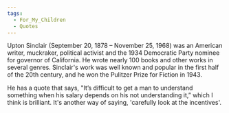 ```yaml
---
tags:
  - For_My_Children
  - Quotes
---
```

Upton Sinclair (September 20, 1878 – November 25, 1968) was an American writer, muckraker, political activist and the 1934 Democratic Party nominee for governor of California. He wrote nearly 100 books and other works in several genres. Sinclair's work was well known and popular in the first half of the 20th century, and he won the Pulitzer Prize for Fiction in 1943.

He has a quote that says, "It’s difficult to get a man to understand something when his salary depends on his not understanding it,” which I think is brilliant. It's another way of saying, 'carefully look at the incentives'. 